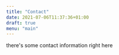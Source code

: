 ```yaml
---
title: "Contact"
date: 2021-07-06T11:37:36+01:00
draft: true
menu: "main"
---
```


there's some contact information right here